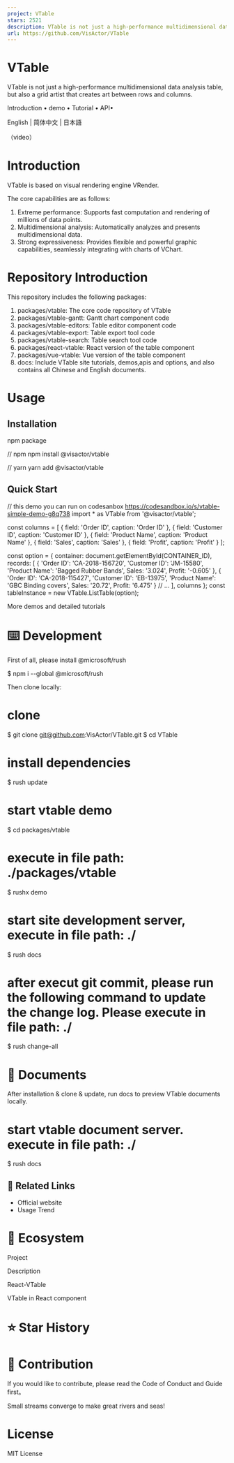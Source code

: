 ```yaml
---
project: VTable
stars: 2521
description: VTable is not just a high-performance multidimensional data analysis table, but also a grid artist that creates art between rows and columns.
url: https://github.com/VisActor/VTable
---
```


VTable
======

VTable is not just a high-performance multidimensional data analysis table, but also a grid artist that creates art between rows and columns.

Introduction • demo • Tutorial • API•

English | 简体中文 | 日本語

（video）

Introduction
============

VTable is based on visual rendering engine VRender.

The core capabilities are as follows:

1.  Extreme performance: Supports fast computation and rendering of millions of data points.
2.  Multidimensional analysis: Automatically analyzes and presents multidimensional data.
3.  Strong expressiveness: Provides flexible and powerful graphic capabilities, seamlessly integrating with charts of VChart.

Repository Introduction
=======================

This repository includes the following packages:

1.  packages/vtable: The core code repository of VTable
2.  packages/vtable-gantt: Gantt chart component code
3.  packages/vtable-editors: Table editor component code
4.  packages/vtable-export: Table export tool code
5.  packages/vtable-search: Table search tool code
6.  packages/react-vtable: React version of the table component
7.  packages/vue-vtable: Vue version of the table component
8.  docs: Include VTable site tutorials, demos,apis and options, and also contains all Chinese and English documents.

Usage
=====

Installation
------------

npm package

// npm
npm install @visactor/vtable

// yarn
yarn add @visactor/vtable

Quick Start
-----------

// this demo you can run on codesanbox https://codesandbox.io/s/vtable-simple-demo-g8q738
import \* as VTable from '@visactor/vtable';

const columns \= \[
  {
    field: 'Order ID',
    caption: 'Order ID'
  },
  {
    field: 'Customer ID',
    caption: 'Customer ID'
  },
  {
    field: 'Product Name',
    caption: 'Product Name'
  },
  {
    field: 'Sales',
    caption: 'Sales'
  },
  {
    field: 'Profit',
    caption: 'Profit'
  }
\];

const option \= {
  container: document.getElementById(CONTAINER\_ID),
  records: \[
    {
      'Order ID': 'CA-2018-156720',
      'Customer ID': 'JM-15580',
      'Product Name': 'Bagged Rubber Bands',
      Sales: '3.024',
      Profit: '-0.605'
    },
    {
      'Order ID': 'CA-2018-115427',
      'Customer ID': 'EB-13975',
      'Product Name': 'GBC Binding covers',
      Sales: '20.72',
      Profit: '6.475'
    }
    // ...
  \],
  columns
};
const tableInstance \= new VTable.ListTable(option);

More demos and detailed tutorials

⌨️ Development
==============

First of all, please install @microsoft/rush

$ npm i --global @microsoft/rush

Then clone locally:

# clone
$ git clone git@github.com:VisActor/VTable.git
$ cd VTable
# install dependencies
$ rush update
# start vtable demo
$ cd packages/vtable
# execute in file path: ./packages/vtable
$ rushx demo
# start site development server, execute in file path: ./
$ rush docs
# after execut git commit, please run the following command to update the change log. Please execute in file path: ./
$ rush change-all

📖 Documents
============

After installation & clone & update, run docs to preview VTable documents locally.

# start vtable document server. execute in file path: ./
$ rush docs

🔗 Related Links
----------------

-   Official website
-   Usage Trend

💫 Ecosystem
============

Project

Description

React-VTable

VTable in React component

⭐️ Star History
===============

🤝 Contribution
===============

If you would like to contribute, please read the Code of Conduct and Guide first。

Small streams converge to make great rivers and seas!

License
=======

MIT License
